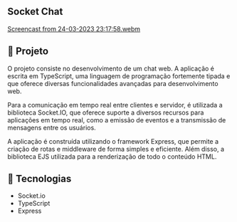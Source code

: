 ## Socket Chat

[Screencast from 24-03-2023 23:17:58.webm](https://user-images.githubusercontent.com/100946417/227682278-687732c7-58ff-450b-b411-92fc811dd477.webm)

## 🚀 Projeto

O projeto consiste no desenvolvimento de um chat web. A aplicação é escrita em TypeScript, uma linguagem de programação fortemente tipada e que oferece diversas funcionalidades avançadas para desenvolvimento web.

Para a comunicação em tempo real entre clientes e servidor, é utilizada a biblioteca Socket.IO, que oferece suporte a diversos recursos para aplicações em tempo real, como a emissão de eventos e a transmissão de mensagens entre os usuários.

A aplicação é construída utilizando o framework Express, que permite a criação de rotas e middleware de forma simples e eficiente. Além disso, a biblioteca EJS utilizada para a renderização de todo o conteúdo HTML.

## 🔧 Tecnologias

- Socket.io
- TypeScript
- Express
